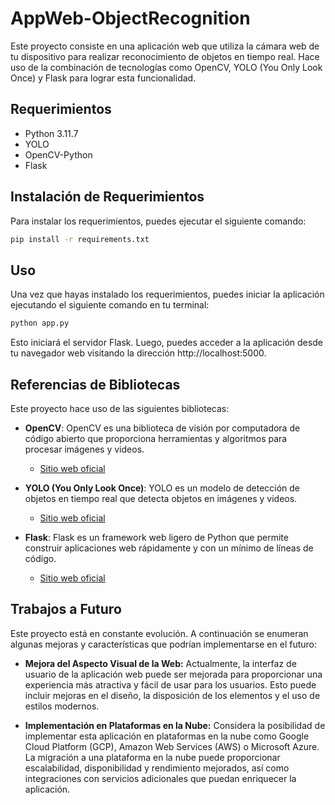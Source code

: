 # AppWeb-ObjectRecognition

Este proyecto consiste en una aplicación web que utiliza la cámara web de tu dispositivo para realizar reconocimiento de objetos en tiempo real. Hace uso de la combinación de tecnologías como OpenCV, YOLO (You Only Look Once) y Flask para lograr esta funcionalidad.

## Requerimientos

- Python 3.11.7
- YOLO
- OpenCV-Python
- Flask

## Instalación de Requerimientos

Para instalar los requerimientos, puedes ejecutar el siguiente comando:

```bash
pip install -r requirements.txt

```
## Uso

Una vez que hayas instalado los requerimientos, puedes iniciar la aplicación ejecutando el siguiente comando en tu terminal:

```bash
python app.py

```
Esto iniciará el servidor Flask. Luego, puedes acceder a la aplicación desde tu navegador web visitando la dirección http://localhost:5000.

## Referencias de Bibliotecas

Este proyecto hace uso de las siguientes bibliotecas:

- **OpenCV**: OpenCV es una biblioteca de visión por computadora de código abierto que proporciona herramientas y algoritmos para procesar imágenes y videos.
  - [Sitio web oficial](https://opencv.org/)


- **YOLO (You Only Look Once)**: YOLO es un modelo de detección de objetos en tiempo real que detecta objetos en imágenes y videos.
  - [Sitio web oficial](https://docs.ultralytics.com/es/models/yolov5/)

- **Flask**: Flask es un framework web ligero de Python que permite construir aplicaciones web rápidamente y con un mínimo de líneas de código.
  - [Sitio web oficial](https://flask.palletsprojects.com/)


## Trabajos a Futuro

Este proyecto está en constante evolución. A continuación se enumeran algunas mejoras y características que podrían implementarse en el futuro:

- **Mejora del Aspecto Visual de la Web:** Actualmente, la interfaz de usuario de la aplicación web puede ser mejorada para proporcionar una experiencia más atractiva y fácil de usar para los usuarios. Esto puede incluir mejoras en el diseño, la disposición de los elementos y el uso de estilos modernos.

- **Implementación en Plataformas en la Nube:** Considera la posibilidad de implementar esta aplicación en plataformas en la nube como Google Cloud Platform (GCP), Amazon Web Services (AWS) o Microsoft Azure. La migración a una plataforma en la nube puede proporcionar escalabilidad, disponibilidad y rendimiento mejorados, así como integraciones con servicios adicionales que puedan enriquecer la aplicación.
